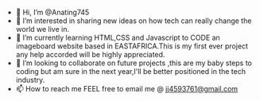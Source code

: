 - 👋 Hi, I’m @Anating745
- 👀 I’m interested in sharing new ideas on how tech can really change the world we live in.
- 🌱 I’m currently learning HTML,CSS and Javascript to CODE an imageboard website based in EASTAFRICA.This is my first ever project any help accorded will be highly appreciated.
- 💞️ I’m looking to collaborate on future projects ,this are my baby steps to coding but am sure in the next year,I'll be better positioned in the tech industry.
- 📫 How to reach me FEEL free to email me @ jj4593761@gmail.com

<!---
Anating745/Anating745 is a ✨ special ✨ repository because its `README.md` (this file) appears on your GitHub profile.
You can click the Preview link to take a look at your changes.
--->
